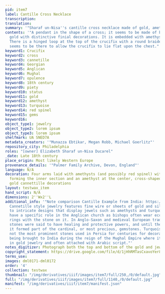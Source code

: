 ```yaml
---
pid: item7
label: Cantille Cross Necklace
transcription:
translation:
summary: '"Sharaf un-Nisa''s cantille cross necklace made of gold, amethyst, and turquoise." '
contents: '"A pendant in the shape of a cross; it seems to be made of bright yellow
  gold with distinctive finial decorations. It is embedded with amethysts, turquoise.
  There is a hinged loop at the top of the crucifix with a round braided circle which
  seems to be there to allow the crucifix to lie flat upon the chest."'
keyword1: Crucifix
keyword2: cross
keyword3: cannetille
keyword4: Georgian
keyword5: Anglican
keyword6: Mughal
keyword7: opulence
keyword8: 18th century
keyword9: piety
keyword10: status
keyword11: gold
keyword12: amethyst
keyword13: turquoise
keyword14: red spinel
keyword15: gems
keyword16:
object_type1: jewelry
object_type2: lorem ipsum
object_type3: lorem ipsum
shelfmark: UA SNED7A
metadata_creators: '"Munazza Ebtikar, Megan Robb, Michael Goerlitz"'
repository_city: Philadelphia
roles: "[owner] Elizabeth Sharaf un-Nisa Ducarel"
_date: Late 18th century
place_origin: Most likely Western Europe
provenance_details: '"Palmer Family Archive, Devon, England"'
language: N/A
decoration: Four arms laid with amethysts (and possibly red spinel) with turquoise
  forming the inner section and an amethyst at the center, cross-shaped with ornate
  gold cannettille decorations
layout: testwax_item
hand_script: N/A
dimensions: 2''Wx2''L
additional_info: '"Note comparison Cantille Example from India: https://www.ebay.com/itm/Amazing-Antique-Victorian-Indian-Mughal-22K-Gold-Turquoise-Drop-Pendant-Necklace-/323792678557;
  Cannetille style jewelry features fine wire or sheets of gold and silver twisted
  to intricate designs that display jewels such as amethysts and turquoise. Amethysts
  have a specific role in the Anglican church as bishops often wear ecclesiastical
  rings with the stone on it. In Anglo-Saxon and medieval European tradition, these
  stones were said to have healing and protective powers, and until the 18th century,
  it formed part of the cardinal, or most precious, gemstones. Turquoise was one if
  not the most prominent stones used in Persia for centuries for decorative purposes,
  being brought to India during the reign of the Mughal Empire where it was featured
  in gold jewelry and often attached with Arabic script."'
notes_digitizer: Photograph both the top and bottom of the gold and jewel pendant.
copyright_statement: https://drive.google.com/file/d/1jHhRMTasCxavoYer89Wn8_Xn65nL0sW0/view?usp=sharing
terms_use:
images: dml0171-dml0172
order: '4'
collection: testwax
thumbnail: "/img/derivatives/iiif/images/item7/full/250,/0/default.jpg"
full: "/img/derivatives/iiif/images/item7/full/1140,/0/default.jpg"
manifest: "/img/derivatives/iiif/item7/manifest.json"
---
```

